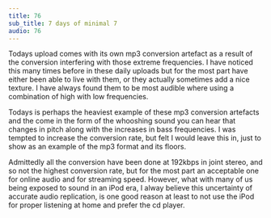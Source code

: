 ```yaml
---
title: 76
sub_title: 7 days of minimal 7
audio: 76
---
```


Todays upload comes with its own mp3 conversion artefact as a result of the conversion interfering with those extreme frequencies. I have noticed this many times before in these daily uploads but for the most part have either been able to live with them, or they actually sometimes add a nice texture. I have always found them to be most audible where using a combination of high with low frequencies. 


Todays is perhaps the heaviest example of these mp3 conversion artefacts and the come in the form of the whooshing sound you can hear that changes in pitch along with the increases in bass frequencies. I was tempted to increase the conversion rate, but felt I would leave this in, just to show as an example of the mp3 format and its floors.

Admittedly all the conversion have been done at 192kbps in joint stereo, and so not the highest conversion rate, but for the most part an acceptable one for online audio and for streaming speed. However, what with many of us being exposed to sound in an iPod era, I alway believe this uncertainty of accurate audio replication, is one good reason at least to not use the iPod for proper listening at home and prefer the cd player.